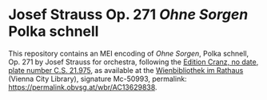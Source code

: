 

# Josef Strauss Op. 271 *Ohne Sorgen* Polka schnell

This repository contains an MEI encoding of *Ohne Sorgen*, Polka schnell, Op. 271 by Josef Strauss for orchestra, following the [Edition Cranz, no date, plate number C.S. 21.975](https://permalink.obvsg.at/wbr/AC13629838), as available at the [Wienbibliothek im Rathaus](https://www.wienbibliothek.at) (Vienna City Library), signature Mc-50993, permalink: <https://permalink.obvsg.at/wbr/AC13629838>.
